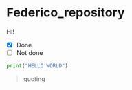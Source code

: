 # Federico_repository

HI!

- [X] Done
- [ ] Not done 

``` Python 
print("HELLO WORLD")
```
> quoting 
